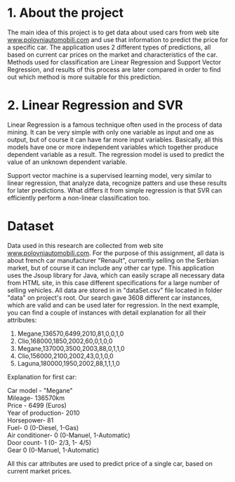 <h1> 1. About the project </h1>

The main idea of this project is to get data about used cars from web site www.polovniautomobili.com and use that information to predict the price for a specific car. The application uses 2 different types of predictions, all based on current car prices on the market and characteristics of the car. Methods used for classification are Linear Regression and Support Vector Regression, and results of this process are later compared in order to find out which method is more suitable for this prediction.

<h1> 2. Linear Regression and SVR </h1>

Linear Regression is a famous technique often used in the process of data mining. It can be very simple with only one variable as input and one as output, but of course it can have far more input variables. Basically, all this models have one or more independent variables which together produce dependent variable as a result. The regression model is used to predict the value of an unknown dependent variable.

Support vector machine is a supervised learning model, very similar to linear regression, that analyze data, recognize patters and use these results for later predictions. What differs it from simple regression is that SVR can efficiently perform a non-linear classification too.   

<h1> Dataset </h1>

Data used in this research are collected from web site www.polovniautomobili.com. For the purpose of this assignment, all data is about french car manufacturer "Renault", currently selling on the Serbian market, but of course it can include any other car type. This application uses the Jsoup library for Java, which can easily scrape all necessary data from HTML site, in this case different specifications for a large number of selling vehicles. All data are stored in in "dataSet.csv" file located in folder "data" on project's root. Our search gave 3608 different car instances, which are valid and can be used later for regression. In the next example, you can find a couple of instances with detail explanation for all their attributes:

1. Megane,136570,6499,2010,81,0,0,1,0
2. Clio,168000,1850,2002,60,0,1,0,0
3. Megane,137000,3500,2003,88,0,1,1,0
4. Clio,156000,2100,2002,43,0,1,0,0
5. Laguna,180000,1950,2002,88,1,1,1,0

Explanation for first car:

Car model - "Megane" <br>
Mileage- 136570km <br>
Price - 6499 (Euros) <br>
Year of production- 2010 <br>
Horsepower- 81 <br>
Fuel- 0 (0-Diesel, 1-Gas) <br>
Air conditioner- 0 (0-Manuel, 1-Automatic) <br>
Door count- 1 (0- 2/3, 1- 4/5) <br>
Gear 0 (0-Manuel, 1-Automatic) <br>

All this car attributes are used to predict price of a single car, based on current market prices.




